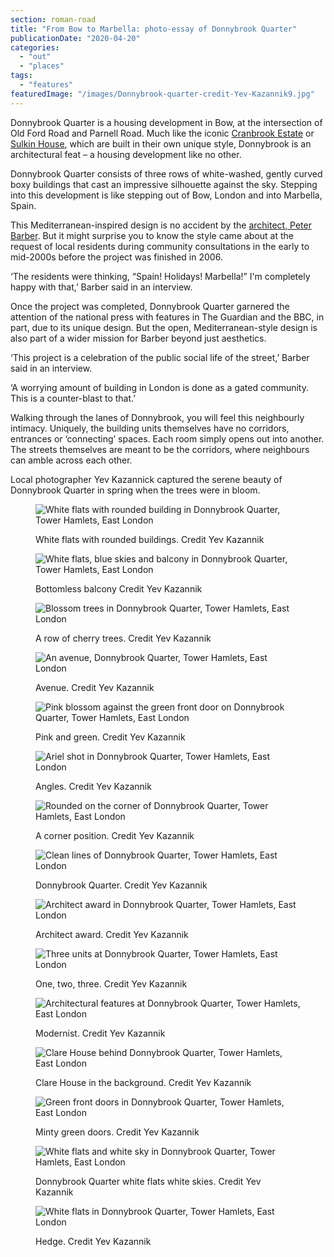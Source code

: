 ```yaml
---
section: roman-road
title: "From Bow to Marbella: photo-essay of Donnybrook Quarter"
publicationDate: "2020-04-20"
categories: 
  - "out"
  - "places"
tags: 
  - "features"
featuredImage: "/images/Donnybrook-quarter-credit-Yev-Kazannik9.jpg"
---
```


Donnybrook Quarter is a housing development in Bow, at the intersection of Old Ford Road and Parnell Road. Much like the iconic [Cranbrook Estate](https://romanroadlondon.com/cranbrook-estate-in-pictures/) or [Sulkin House](https://romanroadlondon.com/sulkin-house-gallery-yev-kazzanik/), which are built in their own unique style, Donnybrook is an architectural feat – a housing development like no other. 

Donnybrook Quarter consists of three rows of white-washed, gently curved boxy buildings that cast an impressive silhouette against the sky. Stepping into this development is like stepping out of Bow, London and into Marbella, Spain. 

This Mediterranean-inspired design is no accident by the [architect, Peter Barber](https://www.theguardian.com/artanddesign/2018/oct/08/washing-line-warrior-the-architect-who-wants-to-get-the-neighbours-singing-peter-barber-social-housing). But it might surprise you to know the style came about at the request of local residents during community consultations in the early to mid-2000s before the project was finished in 2006. 

‘The residents were thinking, “Spain! Holidays! Marbella!” I'm completely happy with that,’ Barber said in an interview.

Once the project was completed, Donnybrook Quarter garnered the attention of the national press with features in The Guardian and the BBC, in part, due to its unique design. But the open, Mediterranean-style design is also part of a wider mission for Barber beyond just aesthetics. 

‘This project is a celebration of the public social life of the street,’ Barber said in an interview.

‘A worrying amount of building in London is done as a gated community. This is a counter-blast to that.’

Walking through the lanes of Donnybrook, you will feel this neighbourly intimacy. Uniquely, the building units themselves have no corridors, entrances or ‘connecting’ spaces. Each room simply opens out into another. The streets themselves are meant to be the corridors, where neighbours can amble across each other. 

Local photographer Yev Kazannick captured the serene beauty of Donnybrook Quarter in spring when the trees were in bloom.

<figure>

![White flats with rounded building in Donnybrook Quarter, Tower Hamlets, East London](/images/Donnybrook-quarter-credit-Yev-Kazannik16-1024x683.jpg)

<figcaption>

White flats with rounded buildings. Credit Yev Kazannik

</figcaption>

</figure>

<figure>

![White flats, blue skies and balcony in Donnybrook Quarter, Tower Hamlets, East London](/images/Donnybrook-quarter-credit-Yev-Kazannik15-1024x683.jpg)

<figcaption>

Bottomless balcony Credit Yev Kazannik

</figcaption>

</figure>

<figure>

![Blossom trees in Donnybrook Quarter, Tower Hamlets, East London](/images/Donnybrook-quarter-credit-Yev-Kazannik14-1024x683.jpg)

<figcaption>

A row of cherry trees. Credit Yev Kazannik

</figcaption>

</figure>

<figure>

![An avenue, Donnybrook Quarter, Tower Hamlets, East London](/images/Donnybrook-quarter-credit-Yev-Kazannik13-1024x683.jpg)

<figcaption>

Avenue. Credit Yev Kazannik

</figcaption>

</figure>

<figure>

![Pink blossom against the green front door on Donnybrook Quarter, Tower Hamlets, East London](/images/Donnybrook-quarter-credit-Yev-Kazannik11.jpg)

<figcaption>

Pink and green. Credit Yev Kazannik

</figcaption>

</figure>

<figure>

![Ariel shot in Donnybrook Quarter, Tower Hamlets, East London](/images/Donnybrook-quarter-credit-Yev-Kazannik10-1024x683.jpg)

<figcaption>

Angles. Credit Yev Kazannik

</figcaption>

</figure>

<figure>

![Rounded on the corner of Donnybrook Quarter, Tower Hamlets, East London](/images/Donnybrook-quarter-credit-Yev-Kazannik9-1024x683.jpg)

<figcaption>

A corner position. Credit Yev Kazannik

</figcaption>

</figure>

<figure>

![Clean lines of Donnybrook Quarter, Tower Hamlets, East London](/images/Donnybrook-quarter-credit-Yev-Kazannik8-1024x683.jpg)

<figcaption>

Donnybrook Quarter. Credit Yev Kazannik

</figcaption>

</figure>

<figure>

![Architect award in Donnybrook Quarter, Tower Hamlets, East London](/images/Donnybrook-quarter-credit-Yev-Kazannik7-1024x683.jpg)

<figcaption>

Architect award. Credit Yev Kazannik

</figcaption>

</figure>

<figure>

![Three units at Donnybrook Quarter, Tower Hamlets, East London](/images/Donnybrook-quarter-credit-Yev-Kazannik6-1024x683.jpg)

<figcaption>

One, two, three. Credit Yev Kazannik

</figcaption>

</figure>

<figure>

![Architectural features at Donnybrook Quarter, Tower Hamlets, East London](/images/Donnybrook-quarter-credit-Yev-Kazannik5.jpg)

<figcaption>

Modernist. Credit Yev Kazannik

</figcaption>

</figure>

<figure>

![Clare House behind Donnybrook Quarter, Tower Hamlets, East London](/images/Donnybrook-quarter-credit-Yev-Kazannik4-1024x683.jpg)

<figcaption>

Clare House in the background. Credit Yev Kazannik

</figcaption>

</figure>

<figure>

![Green front doors in Donnybrook Quarter, Tower Hamlets, East London](/images/Donnybrook-quarter-credit-Yev-Kazannik3-1024x683.jpg)

<figcaption>

Minty green doors. Credit Yev Kazannik

</figcaption>

</figure>

<figure>

![White flats and white sky in Donnybrook Quarter, Tower Hamlets, East London](/images/Donnybrook-quarter-credit-Yev-Kazannik2-1024x683.jpg)

<figcaption>

Donnybrook Quarter white flats white skies. Credit Yev Kazannik

</figcaption>

</figure>

<figure>

![White flats in Donnybrook Quarter, Tower Hamlets, East London](/images/Donnybrook-quarter-credit-Yev-Kazannik1-1024x683.jpg)

<figcaption>

Hedge. Credit Yev Kazannik

</figcaption>

</figure>
